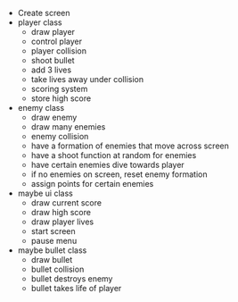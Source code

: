 - Create screen
- player class
    - draw player
    - control player
    - player collision
    - shoot bullet
    - add 3 lives
    - take lives away under collision
    - scoring system
    - store high score
- enemy class
    - draw enemy
    - draw many enemies
    - enemy collision
    - have a formation of enemies that move across screen
    - have a shoot function at random for enemies
    - have certain enemies dive towards player
    - if no enemies on screen, reset enemy formation
    - assign points for certain enemies
- maybe ui class
    - draw current score
    - draw high score
    - draw player lives
    - start screen
    - pause menu
- maybe bullet class
    - draw bullet
    - bullet collision
    - bullet destroys enemy
    - bullet takes life of player
